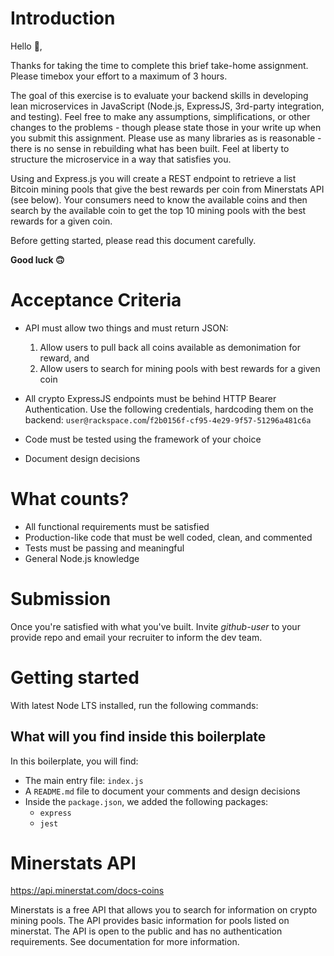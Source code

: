 # Introduction

Hello 👋,

Thanks for taking the time to complete this brief take-home assignment. Please timebox your effort to a maximum of 3 hours.

The goal of this exercise is to evaluate your backend skills in developing lean microservices in JavaScript (Node.js, ExpressJS, 3rd-party integration, and testing). Feel free to make any assumptions, simplifications, or other changes to the problems - though please state those in your write up when you submit this assignment. Please use as many libraries as is reasonable - there is no sense in rebuilding what has been built. Feel at liberty to structure the microservice in a way that satisfies you.

Using and Express.js you will create a REST endpoint to retrieve a list Bitcoin mining pools that give the best rewards per coin from Minerstats API (see below). Your consumers need to know the available coins and then search by the available coin to get the top 10 mining pools with the best rewards for a given coin.

Before getting started, please read this document carefully.

**Good luck 🙃**

# Acceptance Criteria

- API must allow two things and must return JSON:

  1. Allow users to pull back all coins available as demonimation for reward, and
  2. Allow users to search for mining pools with best rewards for a given coin

- All crypto ExpressJS endpoints must be behind HTTP Bearer Authentication. Use the following credentials, hardcoding them on the backend: `user@rackspace.com`/`f2b0156f-cf95-4e29-9f57-51296a481c6a`
- Code must be tested using the framework of your choice
- Document design decisions

# What counts?

- All functional requirements must be satisfied
- Production-like code that must be well coded, clean, and commented
- Tests must be passing and meaningful
- General Node.js knowledge

# Submission

Once you're satisfied with what you've built. Invite *github-user* to your provide repo and email your recruiter to inform the dev team.

# Getting started

With latest Node LTS installed, run the following commands:

## What will you find inside this boilerplate

In this boilerplate, you will find:
- The main entry file: `index.js`
- A `README.md` file to document your comments and design decisions
- Inside the `package.json`, we added the following packages:
    - `express`
    - `jest`

# Minerstats API

https://api.minerstat.com/docs-coins

Minerstats is a free API that allows you to search for information on crypto mining pools. The API provides basic information for pools listed on minerstat. The API is open to the public and has no authentication requirements. See documentation for more information.
